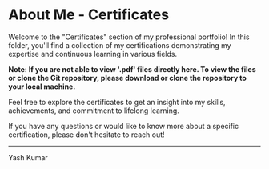 # About Me - Certificates

Welcome to the "Certificates" section of my professional portfolio! In this folder, you'll find a collection of my certifications demonstrating my expertise and continuous learning in various fields.

**Note: If you are not able to view '.pdf' files directly here. To view the files or clone the Git repository, please download or clone the repository to your local machine.**

Feel free to explore the certificates to get an insight into my skills, achievements, and commitment to lifelong learning.

If you have any questions or would like to know more about a specific certification, please don't hesitate to reach out!

---

Yash Kumar
